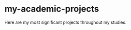my-academic-projects
====================

Here are my most significant projects throughout my studies.
